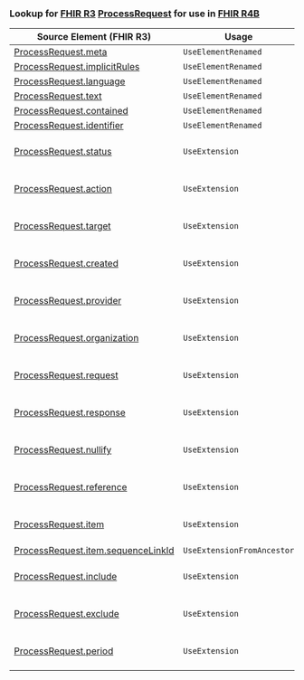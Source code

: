 ### Lookup for [FHIR R3](https://hl7.org/fhir/STU3/) [ProcessRequest](https://hl7.org/fhir/STU3/ProcessRequest.html) for use in [FHIR R4B](https://hl7.org/fhir/R4B/)

| Source Element (FHIR R3) | Usage | Target |
| -------------- | ----- | ------ |
| [ProcessRequest.meta](https://hl7.org/fhir/STU3/ProcessRequest.html#resource) | `UseElementRenamed` | [Task.meta](https://hl7.org/fhir/R4B/Task.html#resource) |
| [ProcessRequest.implicitRules](https://hl7.org/fhir/STU3/ProcessRequest.html#resource) | `UseElementRenamed` | [Task.implicitRules](https://hl7.org/fhir/R4B/Task.html#resource) |
| [ProcessRequest.language](https://hl7.org/fhir/STU3/ProcessRequest.html#resource) | `UseElementRenamed` | [Task.language](https://hl7.org/fhir/R4B/Task.html#resource) |
| [ProcessRequest.text](https://hl7.org/fhir/STU3/ProcessRequest.html#resource) | `UseElementRenamed` | [Task.text](https://hl7.org/fhir/R4B/Task.html#resource) |
| [ProcessRequest.contained](https://hl7.org/fhir/STU3/ProcessRequest.html#resource) | `UseElementRenamed` | [Task.contained](https://hl7.org/fhir/R4B/Task.html#resource) |
| [ProcessRequest.identifier](https://hl7.org/fhir/STU3/ProcessRequest.html#resource) | `UseElementRenamed` | [Task.identifier](https://hl7.org/fhir/R4B/Task.html#resource) |
| [ProcessRequest.status](https://hl7.org/fhir/STU3/ProcessRequest.html#resource) | `UseExtension` | [http://hl7.org/fhir/3.0/StructureDefinition/extension-ProcessRequest.status](StructureDefinition-ext-R3-ProcessRequest.status.html) |
| [ProcessRequest.action](https://hl7.org/fhir/STU3/ProcessRequest.html#resource) | `UseExtension` | [http://hl7.org/fhir/3.0/StructureDefinition/extension-ProcessRequest.action](StructureDefinition-ext-R3-ProcessRequest.action.html) |
| [ProcessRequest.target](https://hl7.org/fhir/STU3/ProcessRequest.html#resource) | `UseExtension` | [http://hl7.org/fhir/3.0/StructureDefinition/extension-ProcessRequest.target](StructureDefinition-ext-R3-ProcessRequest.target.html) |
| [ProcessRequest.created](https://hl7.org/fhir/STU3/ProcessRequest.html#resource) | `UseExtension` | [http://hl7.org/fhir/3.0/StructureDefinition/extension-ProcessRequest.created](StructureDefinition-ext-R3-ProcessRequest.created.html) |
| [ProcessRequest.provider](https://hl7.org/fhir/STU3/ProcessRequest.html#resource) | `UseExtension` | [http://hl7.org/fhir/3.0/StructureDefinition/extension-ProcessRequest.provider](StructureDefinition-ext-R3-ProcessRequest.provider.html) |
| [ProcessRequest.organization](https://hl7.org/fhir/STU3/ProcessRequest.html#resource) | `UseExtension` | [http://hl7.org/fhir/3.0/StructureDefinition/extension-ProcessRequest.organization](StructureDefinition-ext-R3-ProcessRequest.organization.html) |
| [ProcessRequest.request](https://hl7.org/fhir/STU3/ProcessRequest.html#resource) | `UseExtension` | [http://hl7.org/fhir/3.0/StructureDefinition/extension-ProcessRequest.request](StructureDefinition-ext-R3-ProcessRequest.request.html) |
| [ProcessRequest.response](https://hl7.org/fhir/STU3/ProcessRequest.html#resource) | `UseExtension` | [http://hl7.org/fhir/3.0/StructureDefinition/extension-ProcessRequest.response](StructureDefinition-ext-R3-ProcessRequest.response.html) |
| [ProcessRequest.nullify](https://hl7.org/fhir/STU3/ProcessRequest.html#resource) | `UseExtension` | [http://hl7.org/fhir/3.0/StructureDefinition/extension-ProcessRequest.nullify](StructureDefinition-ext-R3-ProcessRequest.nullify.html) |
| [ProcessRequest.reference](https://hl7.org/fhir/STU3/ProcessRequest.html#resource) | `UseExtension` | [http://hl7.org/fhir/3.0/StructureDefinition/extension-ProcessRequest.reference](StructureDefinition-ext-R3-ProcessRequest.reference.html) |
| [ProcessRequest.item](https://hl7.org/fhir/STU3/ProcessRequest.html#resource) | `UseExtension` | [http://hl7.org/fhir/3.0/StructureDefinition/extension-ProcessRequest.item](StructureDefinition-ext-R3-ProcessRequest.item.html) |
| [ProcessRequest.item.sequenceLinkId](https://hl7.org/fhir/STU3/ProcessRequest.html#resource) | `UseExtensionFromAncestor` | - |
| [ProcessRequest.include](https://hl7.org/fhir/STU3/ProcessRequest.html#resource) | `UseExtension` | [http://hl7.org/fhir/3.0/StructureDefinition/extension-ProcessRequest.include](StructureDefinition-ext-R3-ProcessRequest.include.html) |
| [ProcessRequest.exclude](https://hl7.org/fhir/STU3/ProcessRequest.html#resource) | `UseExtension` | [http://hl7.org/fhir/3.0/StructureDefinition/extension-ProcessRequest.exclude](StructureDefinition-ext-R3-ProcessRequest.exclude.html) |
| [ProcessRequest.period](https://hl7.org/fhir/STU3/ProcessRequest.html#resource) | `UseExtension` | [http://hl7.org/fhir/3.0/StructureDefinition/extension-ProcessRequest.period](StructureDefinition-ext-R3-ProcessRequest.period.html) |
